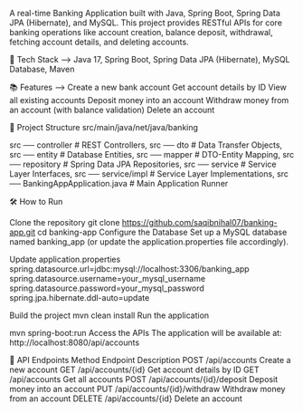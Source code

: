 A real-time Banking Application built with Java, Spring Boot, Spring Data JPA (Hibernate), and MySQL.
This project provides RESTful APIs for core banking operations like account creation, balance deposit, withdrawal, fetching account details, and deleting accounts.

🚀 Tech Stack -->
Java 17,
Spring Boot,
Spring Data JPA (Hibernate),
MySQL Database,
Maven

📚 Features --> 
Create a new bank account
Get account details by ID
View all existing accounts
Deposit money into an account
Withdraw money from an account (with balance validation)
Delete an account

📂 Project Structure
src/main/java/net/java/banking

src ── controller        # REST Controllers,
src ── dto               # Data Transfer Objects,
src ── entity            # Database Entities,
src ── mapper            # DTO-Entity Mapping,
src ── repository        # Spring Data JPA Repositories,
src ── service           # Service Layer Interfaces,
src ── service/impl      # Service Layer Implementations,
src ── BankingAppApplication.java  # Main Application Runner


🛠 How to Run

Clone the repository
git clone https://github.com/saqibnihal07/banking-app.git
cd banking-app
Configure the Database
Set up a MySQL database named banking_app (or update the application.properties file accordingly).

Update application.properties
spring.datasource.url=jdbc:mysql://localhost:3306/banking_app
spring.datasource.username=your_mysql_username
spring.datasource.password=your_mysql_password
spring.jpa.hibernate.ddl-auto=update

Build the project
mvn clean install
Run the application

mvn spring-boot:run
Access the APIs
The application will be available at:
http://localhost:8080/api/accounts

🧩 API Endpoints
Method	Endpoint	Description
POST	/api/accounts	Create a new account
GET	/api/accounts/{id}	Get account details by ID
GET	/api/accounts	Get all accounts
POST	/api/accounts/{id}/deposit	Deposit money into an account
PUT	/api/accounts/{id}/withdraw	Withdraw money from an account
DELETE	/api/accounts/{id}	Delete an account
